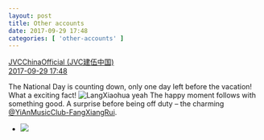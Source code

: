 ```yaml
---
layout: post
title: Other accounts
date: 2017-09-29 17:48
categories: [ 'other-accounts' ]
---
```


<div class="weibo-post-name">
  <a href="http://weibo.com/everio">JVCChinaOfficial (JVC建伍中国)</a>
</div>
<div class="weibo-info">
  <a href="http://weibo.com/2539816551/Fo4xHveQ8">2017-09-29 17:48</a>
</div>

The National Day is counting down, only one day left before the vacation! What a exciting fact! ![LangXiaohua yeah](http://img.t.sinajs.cn/t4/appstyle/expression/ext/normal/3b/lxhxixi_org.gif) The happy moment follows with something good. A surprise before being off duty – the charming [@YiAnMusicClub-FangXiangRui](http://weibo.com/u/6117583008).

<!-- more -->

<ul class="weibo-pic-list-1">
  <li class="weibo-pic">
    <a href="http://wx3.sinaimg.cn/mw690/97628667ly1fk0kpd32d0j22pg1wwu0y.jpg"><img src="http://wx3.sinaimg.cn/thumb150/97628667ly1fk0kpd32d0j22pg1wwu0y.jpg" /></a>
  </li>
</ul>
